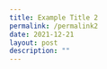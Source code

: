 ```yaml
---
title: Example Title 2
permalink: /permalink2
date: 2021-12-21
layout: post
description: ""
---
```

